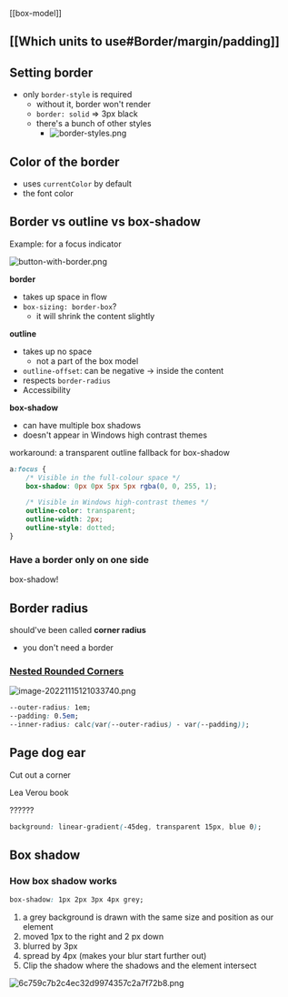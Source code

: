 [[box-model]]

## [[Which units to use#Border/margin/padding]]

## Setting border

-   only `border-style` is required
    -   without it, border won't render
    -   `border: solid` => 3px black
    -   there's a bunch of other styles
        -   ![border-styles.png](border-styles.png)

## Color of the border
-   uses `currentColor` by default
-   the font color

## Border vs outline vs box-shadow

Example: for a focus indicator

![button-with-border.png](button-with-border.png "button-with-border.png")

**border**

-   takes up space in flow
-   `box-sizing: border-box`?
    -   it will shrink the content slightly

**outline**

-   takes up no space
    -   not a part of the box model
-   `outline-offset`: can be negative -> inside the content
-   respects `border-radius`
-   Accessibility

**box-shadow**

-   can have multiple box shadows
-   doesn't appear in Windows high contrast themes

workaround: a transparent outline fallback for box-shadow

```css
a:focus {
    /* Visible in the full-colour space */
    box-shadow: 0px 0px 5px 5px rgba(0, 0, 255, 1);

    /* Visible in Windows high-contrast themes */
    outline-color: transparent;
    outline-width: 2px;
    outline-style: dotted;
}
```

### Have a border only on one side

box-shadow!


## Border radius

should've been called **corner radius**
- you don't need a border

### [Nested Rounded Corners](https://cloudfour.com/thinks/the-math-behind-nesting-rounded-corners/)

![image-20221115121033740.png](image-20221115121033740.png)


```css
--outer-radius: 1em;
--padding: 0.5em;
--inner-radius: calc(var(--outer-radius) - var(--padding));
```

## Page dog ear

Cut out a corner

Lea Verou book

??????

```css
background: linear-gradient(-45deg, transparent 15px, blue 0);
```


## Box shadow

### How box shadow works

```css
box-shadow: 1px 2px 3px 4px grey;
```

1. a grey background is drawn with the same size and position as our element
2. moved 1px to the right and 2 px down
3. blurred by 3px
4. spread by 4px (makes your blur start further out)
5. Clip the shadow where the shadows and the element intersect

![6c759c7b2c4ec32d9974357c2a7f72b8.png](6c759c7b2c4ec32d9974357c2a7f72b8.png "6c759c7b2c4ec32d9974357c2a7f72b8.png")
